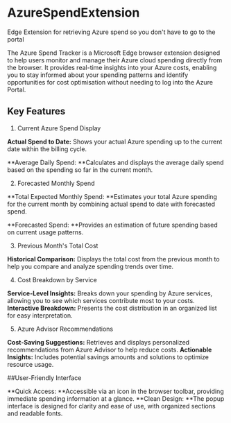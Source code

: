 # AzureSpendExtension
Edge Extension for retrieving Azure spend so you don't have to go to the portal 

The Azure Spend Tracker is a Microsoft Edge browser extension designed to help users monitor and manage their Azure cloud spending directly from the browser. It provides real-time insights into your Azure costs, enabling you to stay informed about your spending patterns and identify opportunities for cost optimisation without needing to log into the Azure Portal.

## Key Features

1. Current Azure Spend Display

**Actual Spend to Date:** Shows your actual Azure spending up to the current date within the billing cycle.

**Average Daily Spend: **Calculates and displays the average daily spend based on the spending so far in the current month.

2. Forecasted Monthly Spend

**Total Expected Monthly Spend: **Estimates your total Azure spending for the current month by combining actual spend to date with forecasted spend.

**Forecasted Spend: **Provides an estimation of future spending based on current usage patterns.

3. Previous Month's Total Cost

**Historical Comparison:** Displays the total cost from the previous month to help you compare and analyze spending trends over time.

4. Cost Breakdown by Service

**Service-Level Insights:** Breaks down your spending by Azure services, allowing you to see which services contribute most to your costs.
**Interactive Breakdown:** Presents the cost distribution in an organized list for easy interpretation.

5. Azure Advisor Recommendations

**Cost-Saving Suggestions:** Retrieves and displays personalized recommendations from Azure Advisor to help reduce costs.
**Actionable Insights:** Includes potential savings amounts and solutions to optimize resource usage.

##User-Friendly Interface

**Quick Access: **Accessible via an icon in the browser toolbar, providing immediate spending information at a glance.
**Clean Design: **The popup interface is designed for clarity and ease of use, with organized sections and readable fonts.
